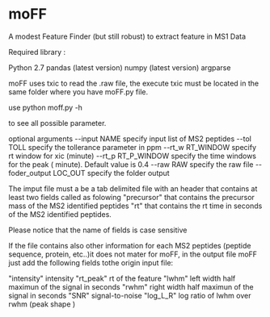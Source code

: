 moFF
====

 A modest Feature Finder (but still robust)  to extract feature in MS1 Data

Required library :

Python 2.7
pandas  (latest version)
numpy (latest version)
argparse

moFF uses txic to read the .raw file, the execute txic must be located in the same folder where you have moFF.py file.



use 
python moff.py -h

to  see all possible parameter.

optional arguments
  --input NAME           specify input list of MS2 peptides
  --tol TOLL             specify the tollerance parameter in ppm
  --rt_w RT_WINDOW       specify rt window for xic (minute)
  --rt_p RT_P_WINDOW     specify the time windows for the peak ( minute). Default value is 0.4
  --raw RAW              specify the raw file
  --foder_output LOC_OUT specify the folder output
  
The imput file must a be a tab delimited file with an header that contains at least two fields  called  as folowing
"precursor"   that contains the precursor mass of the MS2 identified peptides
"rt" that contains the rt time  in seconds of the MS2 identified peptides.

Please notice that the name of fields is case sensitive

If the file contains also other information for each MS2 peptides (peptide sequence, protein, etc..)it does not mater  for moFF,
in the output file moFF just add the following fields tothe origin input file:

"intensity" intensity
"rt_peak" rt of the feature 
"lwhm" left width half maximun of the signal in seconds
"rwhm" right width half maximun of the signal in seconds
"SNR" signal-to-noise
"log_L_R" log ratio of lwhm over rwhm (peak shape )


